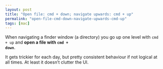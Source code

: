 ```yaml
---
layout: post
title: "Open file: cmd + down; navigate upwards: cmd + up"
permalink: "open-file-cmd-down-navigate-upwards-cmd-up"
tags: [mac]
---
```


When navigating a finder window (a directory) you go up one level with <code>cmd + up</code> and <strong>open a file with <code>cmd + down</code></strong>.

It gets trickier for each day, but pretty consistent behaviour if not logical at all times. At least it doesn’t clutter the UI.
